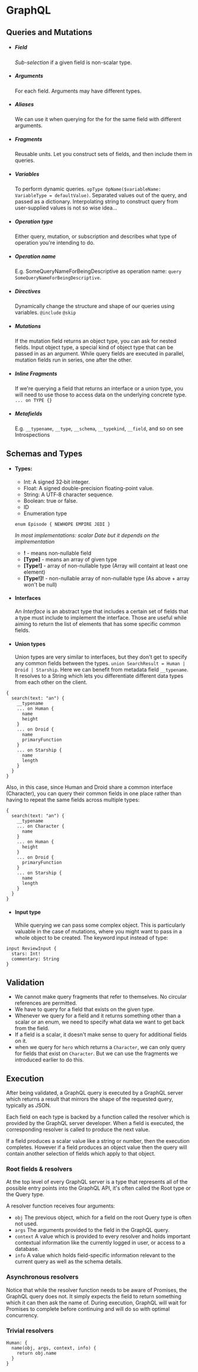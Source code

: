 GraphQL 
=========

Queries and Mutations 
--------
- ##### Field
    _Sub-selection_ if a given field is non-scalar type.

- ##### Arguments
    For each field. Arguments may have different types.

- ##### Aliases
    We can use it when querying for the for the same field with different arguments.

- ##### Fragments
    Reusable units. Let you construct sets of fields, and then include them in queries.

-   ##### Variables
    To perform dynamic queries. `opType OpName($variableName: VariableType = defaultValue)`. Separated values out of the query, and passed as a dictionary. Interpolating string to construct query from user-supplied values is not so wise idea...

- ##### Operation type
    Either query, mutation, or subscription and describes what type of operation you're intending to do.

- ##### Operation name
    E.g. SomeQueryNameForBeingDescriptive as operation name: `query SomeQueryNameForBeingDescriptive`.

- ##### Directives
    Dynamically change the structure and shape of our queries using variables. `@include` `@skip`

- ##### Mutations
    If the mutation field returns an object type, you can ask for nested fields. Input object type, a special kind of object type that can be passed in as an argument. While query fields are executed in parallel, mutation fields run in series, one after the other.

- ##### Inline Fragments
    If we're querying a field that returns an interface or a union type, you will need to use those to access data on the underlying concrete type. `... on TYPE {}`

- ##### Metafields
    E.g. `__typename`, `__type`, `__schema`, `__typekind`, `__field`, and so on see Introspections

Schemas and Types
--------

- #### Types:
   - Int: A signed 32‐bit integer.
   - Float: A signed double-precision floating-point value.
   - String: A UTF‐8 character sequence.
   - Boolean: true or false.
   - ID    
   - Enumeration type

    `enum Episode {
        NEWHOPE
        EMPIRE
        JEDI
    }`
    
     _In most implementations: scalar Date but it depends on the implrementation_
    - **!** - means non-nullable field
    - **[Type]** - means an array of given type
    - **[Type!]** - array of non-nullable type (Array will containt at least one element)
    - **[Type!]!** - non-nullable array of non-nullable type (As above + array won't be null)

- #### Interfaces
    An _Interface_ is an abstract type that includes a certain set of fields that a type must include
to implement the interface. Those are useful while aiming to return the list of elements that has some specific common fields.

- #### Union types
    Union types are very similar to interfaces, but they don't get to specify any common fields between the types.
`union SearchResult = Human | Droid | Starship`. Here we can benefit from metadata field `__typename`.
It resolves to a String which lets you differentiate different data types from each other on the client.
```
{
  search(text: "an") {
    __typename
    ... on Human {
      name
      height
    }
    ... on Droid {
      name
      primaryFunction
    }
    ... on Starship {
      name
      length
    }
  }
}
```
    
   Also, in this case, since Human and Droid share a common interface (Character), you can query their common fields in one place rather than having to repeat the same fields across multiple types:

```
{
  search(text: "an") {
    __typename
    ... on Character {
      name
    }
    ... on Human {
      height
    }
    ... on Droid {
      primaryFunction
    }
    ... on Starship {
      name
      length
    }
  }
}
```

- #### Input type
    While querying we can pass some complex object. This is particularly valuable in the case of mutations,
where you might want to pass in a whole object to be created. The keyword input instead of type:
```
input ReviewInput {
  stars: Int!
  commentary: String
}
```


Validation
------------

- We cannot make query fragments that refer to themselves. No circular references are permitted.
- We have to query for a field that exists on the given type.
- Whenever we query for a field and it returns something other than a scalar or an enum,
we need to specify what data we want to get back from the field.
 - If a field is a scalar, it doesn't make sense to query for additional fields on it.
 - when we query for `hero` which returns a `Character`, we can only query for fields that exist on `Character`.
 But we can use the fragments we introduced earlier to do this.
 
 
Execution
----------

After being validated, a GraphQL query is executed by a GraphQL server which returns a result that mirrors
 the shape of the requested query, typically as JSON.
 
Each field on each type is backed by a function called the resolver which is provided by the GraphQL server developer. 
When a field is executed, the corresponding resolver is called to produce the next value.

If a field produces a scalar value like a string or number, then the execution completes. However if a field produces 
an object value then the query will contain another selection of fields which apply to that object. 

### Root fields & resolvers

At the top level of every GraphQL server is a type that represents all of the possible entry points into the GraphQL API, 
it's often called the Root type or the Query type.

A resolver function receives four arguments:

 - `obj` The previous object, which for a field on the root Query type is often not used.
 - `args` The arguments provided to the field in the GraphQL query.
 - `context` A value which is provided to every resolver and holds important contextual information like the currently logged in user, or access to a database.
 - `info` A value which holds field-specific information relevant to the current query as well as the schema details.
 
### Asynchronous resolvers
 
 Notice that while the resolver function needs to be aware of Promises, the GraphQL query does not. 
 It simply expects the field to return something which it can then ask the name of. During execution, GraphQL will wait for Promises to complete before continuing and will do so with optimal concurrency.

### Trivial resolvers

```
Human: {
  name(obj, args, context, info) {
    return obj.name
  }
}
```

